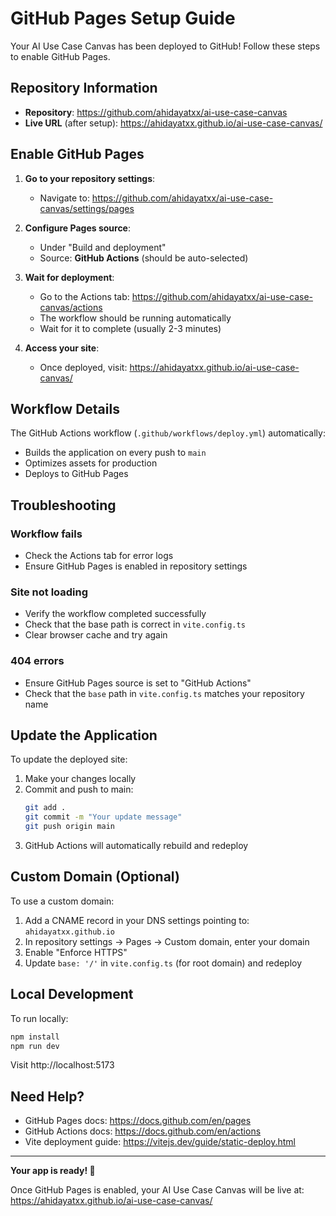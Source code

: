 # GitHub Pages Setup Guide

Your AI Use Case Canvas has been deployed to GitHub! Follow these steps to enable GitHub Pages.

## Repository Information

- **Repository**: https://github.com/ahidayatxx/ai-use-case-canvas
- **Live URL** (after setup): https://ahidayatxx.github.io/ai-use-case-canvas/

## Enable GitHub Pages

1. **Go to your repository settings**:
   - Navigate to: https://github.com/ahidayatxx/ai-use-case-canvas/settings/pages

2. **Configure Pages source**:
   - Under "Build and deployment"
   - Source: **GitHub Actions** (should be auto-selected)

3. **Wait for deployment**:
   - Go to the Actions tab: https://github.com/ahidayatxx/ai-use-case-canvas/actions
   - The workflow should be running automatically
   - Wait for it to complete (usually 2-3 minutes)

4. **Access your site**:
   - Once deployed, visit: https://ahidayatxx.github.io/ai-use-case-canvas/

## Workflow Details

The GitHub Actions workflow (`.github/workflows/deploy.yml`) automatically:
- Builds the application on every push to `main`
- Optimizes assets for production
- Deploys to GitHub Pages

## Troubleshooting

### Workflow fails
- Check the Actions tab for error logs
- Ensure GitHub Pages is enabled in repository settings

### Site not loading
- Verify the workflow completed successfully
- Check that the base path is correct in `vite.config.ts`
- Clear browser cache and try again

### 404 errors
- Ensure GitHub Pages source is set to "GitHub Actions"
- Check that the `base` path in `vite.config.ts` matches your repository name

## Update the Application

To update the deployed site:

1. Make your changes locally
2. Commit and push to main:
   ```bash
   git add .
   git commit -m "Your update message"
   git push origin main
   ```
3. GitHub Actions will automatically rebuild and redeploy

## Custom Domain (Optional)

To use a custom domain:

1. Add a CNAME record in your DNS settings pointing to: `ahidayatxx.github.io`
2. In repository settings → Pages → Custom domain, enter your domain
3. Enable "Enforce HTTPS"
4. Update `base: '/'` in `vite.config.ts` (for root domain) and redeploy

## Local Development

To run locally:

```bash
npm install
npm run dev
```

Visit http://localhost:5173

## Need Help?

- GitHub Pages docs: https://docs.github.com/en/pages
- GitHub Actions docs: https://docs.github.com/en/actions
- Vite deployment guide: https://vitejs.dev/guide/static-deploy.html

---

**Your app is ready! 🚀**

Once GitHub Pages is enabled, your AI Use Case Canvas will be live at:
https://ahidayatxx.github.io/ai-use-case-canvas/
